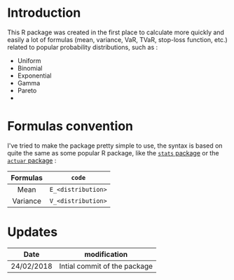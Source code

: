 # Introduction
This R package was created in the first place to calculate more quickly and easily a lot of formulas (mean, variance, VaR, TVaR, stop-loss function, etc.) related to popular probability distributions, such as :  

- Uniform 
- Binomial
- Exponential
- Gamma
- Pareto
- 



# Formulas convention
I've tried to make the package pretty simple to use, the syntax is based on quite the same as some popular R package, like the [`stats` package](https://stat.ethz.ch/R-manual/R-devel/library/stats/html/00Index.html) or the [`actuar` package](https://cran.r-project.org/web/packages/actuar/index.html) :

|Formulas  | `code`|
|:-----------:|:-----------------:|
|Mean         |`E_<distribution>` |
|Variance     |`V_<distribution>` |


# Updates
|Date   | modification|
|:-----------:|:---------:|
|24/02/2018 | Intial commit of the package|

